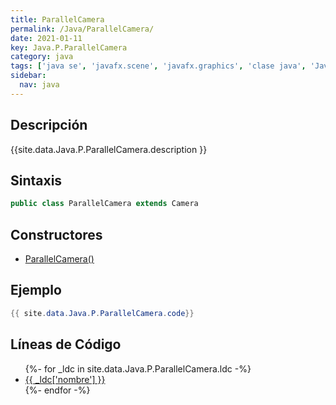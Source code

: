 ```yaml
---
title: ParallelCamera
permalink: /Java/ParallelCamera/
date: 2021-01-11
key: Java.P.ParallelCamera
category: java
tags: ['java se', 'javafx.scene', 'javafx.graphics', 'clase java', 'JavaFX 2.0']
sidebar: 
  nav: java
---
```


## Descripción
{{site.data.Java.P.ParallelCamera.description }}

## Sintaxis
~~~java
public class ParallelCamera extends Camera
~~~

## Constructores
* [ParallelCamera()](/Java/ParallelCamera/ParallelCamera/)

## Ejemplo
~~~java
{{ site.data.Java.P.ParallelCamera.code}}
~~~

## Líneas de Código
<ul>
{%- for _ldc in site.data.Java.P.ParallelCamera.ldc -%}
   <li>
       <a href="{{_ldc['url'] }}">{{ _ldc['nombre'] }}</a>
   </li>
{%- endfor -%}
</ul>
